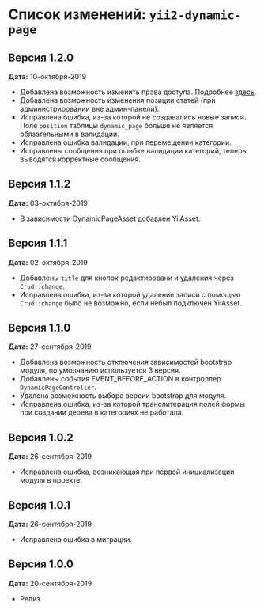 Список изменений: `yii2-dynamic-page`
===============================

## Версия 1.2.0

**Дата:** 10-октября-2019

- Добавлена возможность изменить права доступа. Подробнее [здесь](https://github.com/laker-ls/yii2-dynamic-page/blob/master/docs/overriding-access.md).
- Добавлена возможность изменения позиции статей (при администрировании вне админ-панели).
- Исправлена ошибка, из-за которой не создавались новые записи. Поле `position` таблицы `dynamic_page` 
больше не является обязательными в валидации.
- Исправлена ошибка валидации, при перемещении категории.
- Исправлены сообщения при ошибке валидации категорий, теперь выводятся корректные сообщения.

## Версия 1.1.2

**Дата:** 03-октября-2019

- В зависимости DynamicPageAsset добавлен YiiAsset.

## Версия 1.1.1

**Дата:** 02-октября-2019

- Добавлены `title` для кнопок редактировани и удаления через `Crud::change`.
- Исправлена ошибка, из-за которой удаление записи с помощью `Crud::change` было не возможно, если небыл подключен
YiiAsset.

## Версия 1.1.0

**Дата:** 27-сентября-2019

- Добавлена возможность отключения зависимостей bootstrap модуля, по умолчанию используется 3 версия.
- Добавлены события EVENT_BEFORE_ACTION в контроллер `DynamicPageController`.
- Удалена возможность выбора версии bootstrap для модуля.
- Исправлена ошибка, из-за которой транслитерация полей формы при создании дерева в категориях не работала.

## Версия 1.0.2

**Дата:** 26-сентября-2019

- Исправлена ошибка, возникающая при первой инициализации модуля в проекте.

## Версия 1.0.1

**Дата:** 26-сентября-2019

- Исправлена ошибка в миграции.

## Версия 1.0.0

**Дата:** 20-сентября-2019

- Релиз.